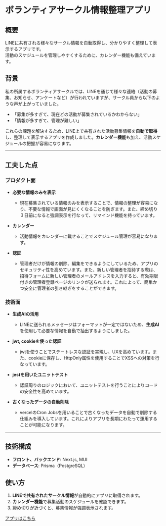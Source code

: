 # ボランティアサークル情報整理アプリ

## 概要
LINEに共有される様々なサークル情報を自動取得し、分かりやすく整理して表示するアプリです。  
活動のスケジュールを管理しやすくするために、カレンダー機能も備えています。  

## 背景
私の所属するボランティアサークルでは、LINEを通じて様々な連絡（活動の募集、お知らせ、アンケートなど）が行われていますが、サークル員から以下のような声が上がっていました。
- 「募集が多すぎて、現在どの活動が募集されているかわからない」
- 「情報が多すぎて、管理が難しい」

これらの課題を解決するため、LINE上で共有された活動募集情報を**自動で取得**し、整理して表示するアプリを作成しました。**カレンダー機能**も加え、活動スケジュールの把握が容易になります。

---

## 工夫した点

### プロダクト面

- **必要な情報のみを表示**  
  - 現在募集されている情報のみを表示することで、情報の整理が容易になり、不要な情報で画面が見にくくなることを防ぎます。また、締め切り３日前になると強調表示を行なって、リマインド機能を持っています。

- **カレンダー**
  - 活動情報をカレンダーに載せることでスケジュール管理が容易になります。

- **認証**
  - 管理者だけが情報の削除、編集をできるようにしているため、アプリのセキュリティ性を高めています。また、新しい管理者を招待する際は、招待フォームに新しい管理者のメールアドレスを入力すると、有効期限付きの管理者登録ページのリンクが送られます。これによって、簡単かつ安全に管理者の引き継ぎをすることができます。

### 技術面

-  **生成AIの活用**
   - LINEに送られるメッセージはフォーマットが一定ではないため、**生成AI**を使用して必要な情報を自動で抽出するようにしました。

- **jwt, cookieを使った認証**
  - jwtを使うことでステートレスな認証を実現し、UXを高めています。また、cookieに保存し、HttpOnly属性を使用することでXSSへの対策を行なっています。

- **jestを用いたユニットテスト**
  - 認証周りのロジックにおいて、ユニットテストを行うことによりコードの安全性を高めています。

- **古くなったデータの自動削除**
  - vercelのCron Jobsを用いることで古くなったデータを自動で削除する仕組みを導入しています。これによりアプリを長期にわたって運用することが可能になります。



---

## 技術構成
- **フロント、バックエンド**: Next.js, MUI
- **データベース**: Prisma（PostgreSQL）

## 使い方
1. **LINEで共有されたサークル情報**が自動的にアプリに取得されます。
2. **カレンダー機能**で募集活動のスケジュールを確認できます。
3. 締め切りが近づくと、募集情報が強調表示されます。

[アプリはこちら](https://asuvid.vercel.app/)
